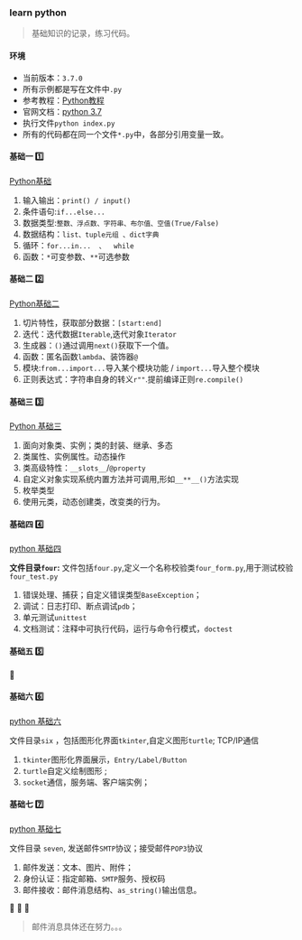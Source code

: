 

### learn python

> 基础知识的记录，练习代码。

#### 环境

* 当前版本：`3.7.0`
* 所有示例都是写在文件中`.py`
* 参考教程：[Python教程](https://www.liaoxuefeng.com/wiki/1016959663602400)
* 官网文档：[python 3.7](https://docs.python.org/3.7/index.html)
* 执行文件`python index.py`
* 所有的代码都在同一个文件`*.py`中，各部分引用变量一致。

#### 基础一 :one:

[Python基础](https://blog.csdn.net/heroboyluck/article/details/101848511)

1. 输入输出：`print() / input()`
2. 条件语句:`if...else...`
3. 数据类型:`整数、浮点数、字符串、布尔值、空值(True/False)`
4. 数据结构：`list、tuple元组 、dict字典 `
5. 循环：`for...in...  、  while`
6. 函数：`*`可变参数、`**`可选参数

#### 基础二 :two:

[Python基础二](https://blog.csdn.net/heroboyluck/article/details/101876162)

1. 切片特性，获取部分数据：`[start:end]`
2. 迭代：迭代数据`Iterable`,迭代对象`Iterator`
3. 生成器：`()`通过调用`next()`获取下一个值。
4. 函数：匿名函数`lambda`、装饰器`@`
5. 模块:`from...import...`导入某个模块功能 / `import...`导入整个模块
6. 正则表达式：字符串自身的转义`r""`.提前编译正则`re.compile()`

#### 基础三 :three:

[Python 基础三](https://blog.csdn.net/heroboyluck/article/details/102468872)

1. 面向对象类、实例；类的封装、继承、多态
2. 类属性、实例属性。动态操作
3. 类高级特性：`__slots__`/`@property`
4. 自定义对象实现系统内置方法并可调用,形如`__**__()`方法实现
5. 枚举类型
6. 使用元类，动态创建类，改变类的行为。


#### 基础四 :four:

[python 基础四](https://blog.csdn.net/heroboyluck/article/details/102513311)

**文件目录`four`:**
文件包括`four.py`,定义一个名称校验类`four_form.py`,用于测试校验`four_test.py`

1. 错误处理、捕获；自定义错误类型`BaseException`；
2. 调试：日志打印、断点调试`pdb`；
3. 单元测试`unittest`
4. 文档测试：注释中可执行代码，运行与命令行模式，`doctest`


#### 基础五 :five:

:dog:

#### 基础六 :six:
[python 基础六](https://blog.csdn.net/heroboyluck/article/details/102691412)

文件目录`six` ，包括图形化界面`tkinter`,自定义图形`turtle`; TCP/IP通信

1. `tkinter`图形化界面展示，`Entry/Label/Button`
2. `turtle`自定义绘制图形 ;
3. `socket`通信，服务端、客户端实例；

#### 基础七 :seven:

[python 基础七](https://blog.csdn.net/heroboyluck/article/details/102762792)

文件目录 `seven`, 发送邮件`SMTP`协议；接受邮件`POP3`协议

1. 邮件发送：文本、图片、附件；
2. 身份认证：指定邮箱、`SMTP`服务、授权码
3. 邮件接收：邮件消息结构、`as_string()`输出信息。

:star2: :star2: :star2:
> 邮件消息具体还在努力。。。